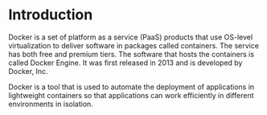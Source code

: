 # Introduction

Docker is a set of platform as a service (PaaS) products that use OS-level virtualization to deliver software in
packages called containers. The service has both free and premium tiers. The software that hosts the containers is
called Docker Engine. It was first released in 2013 and is developed by Docker, Inc.

Docker is a tool that is used to automate the deployment of applications in lightweight containers so that applications
can work efficiently in different environments in isolation.
